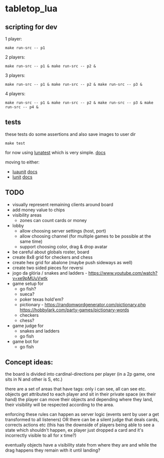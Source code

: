 # tabletop_lua

## scripting for dev

1 player:

    make run-src -- p1

2 players:

    make run-src -- p1 & make run-src -- p2 &

3 players:

    make run-src -- p1 & make run-src -- p2 & make run-src -- p3 &

4 players:

    make run-src -- p1 & make run-src -- p2 & make run-src -- p3 & make run-src -- p4 &

## tests

these tests do some assertions and also save images to user dir

    make test

for now using [lunatest](https://github.com/silentbicycle/lunatest) which is very simple.
[docs](https://htmlpreview.github.io/?https://raw.githubusercontent.com)

moving to either:

- [luaunit](https://github.com/bluebird75/luaunit) [docs](https://luaunit.readthedocs.io/en/latest/)
- [lunit](https://github.com/mrothNET/lunit) [docs](https://mroth.net/lunit/documentation-0.4.txt)

## TODO

- visually represent remaining clients around board
- add money value to chips
- visibility areas
  - zones can count cards or money
- lobby
  - allow choosing server settings (host, port)
  - allow choosing channel (for multiple games to be possible at the same time)
  - support choosing color, drag & drop avatar
- be careful about globals
  roster, board
- create 8x8 grid for checkers and chess
- create hex grid for abalone (maybe push sideways as well)
- create two sided pieces for reversi
- jogo da glória / snakes and ladders - https://www.youtube.com/watch?v=xe9pMUuVwtk
- game setup for
  - go fish?
  - sueca?
  - poker texas hold'em?
  - pictionary - https://randomwordgenerator.com/pictionary.php https://hobbylark.com/party-games/pictionary-words
  - checkers
  - chess?
- game judge for
  - snakes and ladders
  - go fish
- game bot for
  - go fish

## Concept ideas:

the board is divided into cardinal-directions per player
(in a 2p game, one sits in N and other is S, etc.)

there are a set of areas that have tags: only i can see, all can see etc.
objects get attributed to each player and sit in their private space (ex their hand)
the player can move their objects and depending where they land, their visibility will be respected according to the area.

enforcing these rules can happen as server logic (events sent by user a get transformed to all listeners)
OR
there can be a silent judge that deals cards, corrects actions etc (this has the downside of players being able to see a state which shouldn't happen, ex player just dropped a card and it's incorrectly visible to all for x time?)

eventually objects have a visibility state from where they are and while the drag happens they remain with it until landing?
